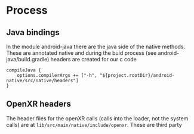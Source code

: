 # Process

## Java bindings

In the module android-java there are the java side of the native methods. These are annotated 
native and during the buid process (see android-java/build.gradle) headers are created for our c code

    compileJava {
        options.compilerArgs += ["-h", "${project.rootDir}/android-native/src/native/headers"]
    }

## OpenXR headers

The header files for the openXR calls (calls into the loader, not the system calls) are at 
`lib/src/main/native/include/openxr`. These are third party 